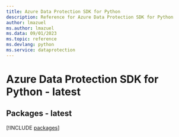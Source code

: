 ```yaml
---
title: Azure Data Protection SDK for Python
description: Reference for Azure Data Protection SDK for Python
author: lmazuel
ms.author: lmazuel
ms.data: 09/01/2023
ms.topic: reference
ms.devlang: python
ms.service: dataprotection
---
```

# Azure Data Protection SDK for Python - latest
## Packages - latest
[!INCLUDE [packages](data-protection-index.md)]